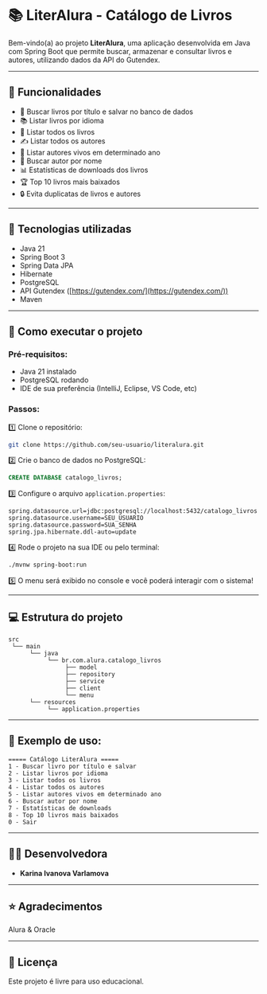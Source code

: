 # 📚 LiterAlura - Catálogo de Livros

Bem-vindo(a) ao projeto **LiterAlura**, uma aplicação desenvolvida em Java com Spring Boot que permite buscar, armazenar e consultar livros e autores, utilizando dados da API do Gutendex.

---

## 🚀 Funcionalidades

- 🔎 Buscar livros por título e salvar no banco de dados
- 📚 Listar livros por idioma
- 📖 Listar todos os livros
- ✍️ Listar todos os autores
- 🧃 Listar autores vivos em determinado ano
- 👤 Buscar autor por nome
- 📊 Estatísticas de downloads dos livros
- 🏆 Top 10 livros mais baixados
- 🔒 Evita duplicatas de livros e autores

---

## 💠 Tecnologias utilizadas

- Java 21
- Spring Boot 3
- Spring Data JPA
- Hibernate
- PostgreSQL
- API Gutendex ([https://gutendex.com/](https://gutendex.com/))
- Maven

---

## 🌟 Como executar o projeto

### Pré-requisitos:

- Java 21 instalado
- PostgreSQL rodando
- IDE de sua preferência (IntelliJ, Eclipse, VS Code, etc)

### Passos:

1️⃣ Clone o repositório:

```bash
git clone https://github.com/seu-usuario/literalura.git
```

2️⃣ Crie o banco de dados no PostgreSQL:

```sql
CREATE DATABASE catalogo_livros;
```

3️⃣ Configure o arquivo `application.properties`:

```properties
spring.datasource.url=jdbc:postgresql://localhost:5432/catalogo_livros
spring.datasource.username=SEU_USUARIO
spring.datasource.password=SUA_SENHA
spring.jpa.hibernate.ddl-auto=update
```

4️⃣ Rode o projeto na sua IDE ou pelo terminal:

```bash
./mvnw spring-boot:run
```

5️⃣ O menu será exibido no console e você poderá interagir com o sistema!

---

## 💻 Estrutura do projeto

```
src
 └── main
      └── java
           └── br.com.alura.catalogo_livros
                ├── model
                ├── repository
                ├── service
                ├── client
                └── menu
      └── resources
           └── application.properties
```

---

## 📸 Exemplo de uso:

```text
===== Catálogo LiterAlura =====
1 - Buscar livro por título e salvar
2 - Listar livros por idioma
3 - Listar todos os livros
4 - Listar todos os autores
5 - Listar autores vivos em determinado ano
6 - Buscar autor por nome
7 - Estatísticas de downloads
8 - Top 10 livros mais baixados
0 - Sair
```

---

## 👩‍💼 Desenvolvedora

- **Karina Ivanova Varlamova**

---

## ⭐ Agradecimentos

Alura & Oracle

---

## 📄 Licença

Este projeto é livre para uso educacional.
